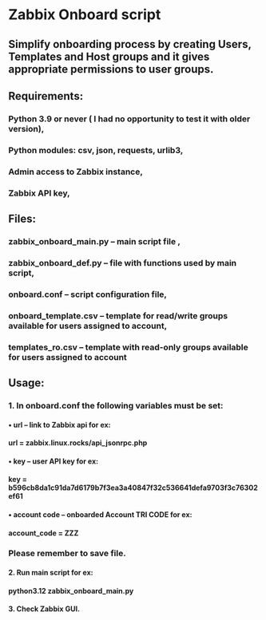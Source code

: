 # Zabbix  Onboard script

## Simplify onboarding process by creating Users, Templates and Host groups and it gives appropriate permissions to user groups. 

## Requirements: 
### Python 3.9 or never ( I had no opportunity to test it with older version),
### Python modules: csv, json, requests, urlib3,
### Admin access to Zabbix instance,
### Zabbix API key,

## Files:

### zabbix_onboard_main.py – main script file ,
### zabbix_onboard_def.py – file with functions used by main script,
### onboard.conf – script configuration file,
### onboard_template.csv – template for read/write groups available for users assigned to account,
### templates_ro.csv – template with read-only groups available for users assigned to account

## Usage:
### 1.	In onboard.conf the following variables must be set:
#### •	url – link to Zabbix api for ex:
####    url = zabbix.linux.rocks/api_jsonrpc.php
#### •	key – user API key   for ex:
####    key = b596cb8da1c91da7d6179b7f3ea3a40847f32c536641defa9703f3c76302ef61
#### •	account code – onboarded Account TRI CODE for ex:
####    account_code = ZZZ
### Please remember to save file.

#### 2.	Run main script for ex:
####    python3.12 zabbix_onboard_main.py
#### 3.	Check Zabbix GUI.
